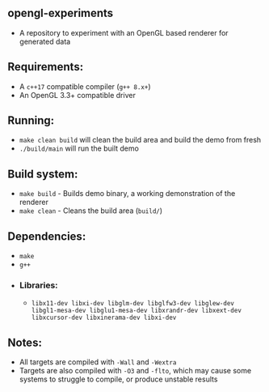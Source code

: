 ## opengl-experiments
  - A repository to experiment with an OpenGL based renderer for generated data

## Requirements:
  - A `c++17` compatible compiler (`g++ 8.x+`)
  - An OpenGL 3.3+ compatible driver

## Running:
  - `make clean build` will clean the build area and build the demo from fresh
  - `./build/main` will run the built demo

## Build system:
  - `make build` - Builds demo binary, a working demonstration of the renderer
  - `make clean` - Cleans the build area (`build/`)

## Dependencies:
  - `make`
  - `g++`
  - ### Libraries:
    - `libx11-dev libxi-dev libglm-dev libglfw3-dev libglew-dev libgl1-mesa-dev libglu1-mesa-dev libxrandr-dev libxext-dev libxcursor-dev libxinerama-dev libxi-dev`

## Notes:
  - All targets are compiled with `-Wall` and `-Wextra`
  - Targets are also compiled with `-O3` and `-flto`, which may cause some systems to struggle to compile, or produce unstable results
